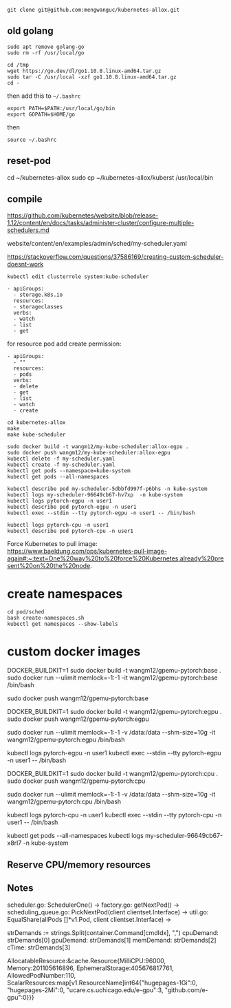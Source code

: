 ```
git clone git@github.com:mengwanguc/kubernetes-allox.git
```

## old golang

```
sudo apt remove golang-go
sudo rm -rf /usr/local/go

cd /tmp
wget https://go.dev/dl/go1.10.8.linux-amd64.tar.gz
sudo tar -C /usr/local -xzf go1.10.8.linux-amd64.tar.gz
cd -
```

then add this to `~/.bashrc`

```
export PATH=$PATH:/usr/local/go/bin
export GOPATH=$HOME/go
```

then 

```
source ~/.bashrc
```

## reset-pod
cd ~/kubernetes-allox
sudo cp ~/kubernetes-allox/kuberst /usr/local/bin


## compile
https://github.com/kubernetes/website/blob/release-1.12/content/en/docs/tasks/administer-cluster/configure-multiple-schedulers.md

website/content/en/examples/admin/sched/my-scheduler.yaml

https://stackoverflow.com/questions/37586169/creating-custom-scheduler-doesnt-work


```
kubectl edit clusterrole system:kube-scheduler
```
```
- apiGroups:
  - storage.k8s.io
  resources:
  - storageclasses
  verbs:
  - watch
  - list
  - get
```
for resource pod add create permission:
```
- apiGroups:
  - ""
  resources:
  - pods
  verbs:
  - delete
  - get
  - list
  - watch
  - create
```

```
cd kubernetes-allox
make
make kube-scheduler

sudo docker build -t wangm12/my-kube-scheduler:allox-egpu .
sudo docker push wangm12/my-kube-scheduler:allox-egpu
kubectl delete -f my-scheduler.yaml
kubectl create -f my-scheduler.yaml
kubectl get pods --namespace=kube-system
kubectl get pods --all-namespaces
```

```
kubectl describe pod my-scheduler-5dbbfd997f-p6bhs -n kube-system
kubectl logs my-scheduler-96649cb67-hv7xp  -n kube-system
kubectl logs pytorch-egpu -n user1
kubectl describe pod pytorch-egpu -n user1
kubectl exec --stdin --tty pytorch-egpu -n user1 -- /bin/bash

kubectl logs pytorch-cpu -n user1
kubectl describe pod pytorch-cpu -n user1
```

Force Kubernetes to pull image: https://www.baeldung.com/ops/kubernetes-pull-image-again#:~:text=One%20way%20to%20force%20Kubernetes,already%20present%20on%20the%20node.


# create namespaces

```
cd pod/sched
bash create-namespaces.sh
kubectl get namespaces --show-labels
```




# custom docker images

DOCKER_BUILDKIT=1 sudo docker build -t wangm12/gpemu-pytorch:base .
sudo docker run --ulimit memlock=-1:-1 -it wangm12/gpemu-pytorch:base /bin/bash

sudo docker push wangm12/gpemu-pytorch:base


DOCKER_BUILDKIT=1 sudo docker build -t wangm12/gpemu-pytorch:egpu .
sudo docker push wangm12/gpemu-pytorch:egpu

sudo docker run --ulimit memlock=-1:-1 -v /data:/data --shm-size=10g -it wangm12/gpemu-pytorch:egpu /bin/bash


kubectl logs pytorch-egpu -n user1
kubectl exec --stdin --tty pytorch-egpu -n user1 -- /bin/bash


DOCKER_BUILDKIT=1 sudo docker build -t wangm12/gpemu-pytorch:cpu .
sudo docker push wangm12/gpemu-pytorch:cpu

sudo docker run --ulimit memlock=-1:-1 -v /data:/data --shm-size=10g -it wangm12/gpemu-pytorch:cpu /bin/bash

kubectl logs pytorch-cpu -n user1
kubectl exec --stdin --tty pytorch-cpu -n user1 -- /bin/bash


kubectl get pods --all-namespaces
kubectl logs my-scheduler-96649cb67-x8rl7  -n kube-system

## Reserve CPU/memory resources



## Notes

scheduler.go: SchedulerOne() ->
factory.go: getNextPod() ->
scheduling_queue.go: PickNextPod(client clientset.Interface) ->
util.go: EqualShare(allPods []*v1.Pod, client clientset.Interface) ->





strDemands := strings.Split(container.Command[cmdIdx], ",")
cpuDemand: strDemands[0]
gpuDemand: strDemands[1]
memDemand: strDemands[2]
cTime: strDemands[3]


AllocatableResource:&cache.Resource{MilliCPU:96000, Memory:201105616896, EphemeralStorage:405676817761, AllowedPodNumber:110, ScalarResources:map[v1.ResourceName]int64{"hugepages-1Gi":0, "hugepages-2Mi":0, "ucare.cs.uchicago.edu/e-gpu":3, "github.com/e-gpu":0}}}